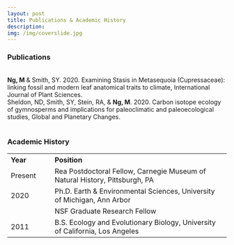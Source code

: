 ```yaml
---
layout: post
title: Publications & Academic History
description: 
img: /img/coverslide.jpg
---
```


<h3> Publications </h3>
<br>
<b> Ng, M </b> & Smith, SY. 2020. Examining Stasis in Metasequoia (Cupressaceae): linking fossil and modern leaf anatomical traits to climate, International Journal of Plant Sciences. 
<br>	
Sheldon, ND, Smith, SY, Stein, RA, & <b>Ng, M</b>. 2020. Carbon isotope ecology of gymnosperms and implications for paleoclimatic and paleoecological studies, Global and Planetary Changes.
<br>
<br>
<style>
table, th {
  text-align: left;
}, 
	td {
  border:0px solid black;
}
</style>
<body>

<h3>Academic History</h3>
<table>
	<tr>
		<th style="width:20%">Year</th>
		<th>Position</th>
	</tr>
	<tr>
		<td>Present</td>
		<td>Rea Postdoctoral Fellow, Carnegie Museum of Natural History, Pittsburgh, PA </td>
	</tr>
	<tr> 
		<td>2020</td> 
		<td> Ph.D. Earth & Environmental Sciences, University of Michigan, Ann Arbor </td>
	</tr>
	<tr>
		<td></td>
		<td>NSF Graduate Research Fellow</td>
	</tr>
	<tr> 
		<td>2011</td>
		<td>B.S. Ecology and Evolutionary Biology, University of California, Los Angeles</td>
	</tr>
  
</table>

